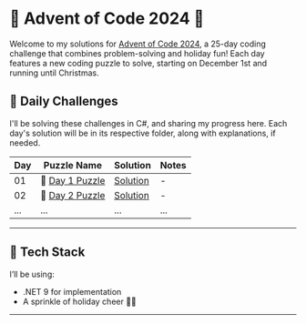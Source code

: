 # 🎄 Advent of Code 2024 🎄

Welcome to my solutions for [Advent of Code 2024](https://adventofcode.com/2024), a 25-day coding challenge that combines problem-solving and holiday fun! Each day features a new coding puzzle to solve, starting on December 1st and running until Christmas.

## 📅 Daily Challenges
I'll be solving these challenges in C#, and sharing my progress here. Each day's solution will be in its respective folder, along with explanations, if needed.

| Day | Puzzle Name | Solution | Notes |
|-----|-------------|----------|-------|
| 01  | 🎁 [Day 1 Puzzle](https://adventofcode.com/2024/day/1)  | [Solution](./Solutions/Day01/Day01.cs)  | - |
| 02  | 🎄 [Day 2 Puzzle](https://adventofcode.com/2024/day/2)  | [Solution](./Solutions/Day02/Day02.cs)  | - |
| ... | ...         | ...      | ...   |

---

## 🔧 Tech Stack
I’ll be using:
- .NET 9 for implementation
- A sprinkle of holiday cheer 🎅✨

---
